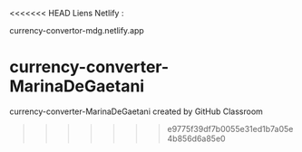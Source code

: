 <<<<<<< HEAD
Liens Netlify :

currency-convertor-mdg.netlify.app

# currency-converter-MarinaDeGaetani

currency-converter-MarinaDeGaetani created by GitHub Classroom

> > > > > > > e9775f39df7b0055e31ed1b7a05e4b856d6a85e0
